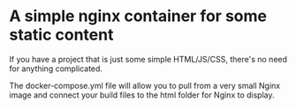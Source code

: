 # A simple nginx container for some static content
If you have a project that is just some simple HTML/JS/CSS, there's no need for anything complicated.

The docker-compose.yml file will allow you to pull from a very small Nginx image and connect your build files to the html folder for Nginx to display.
